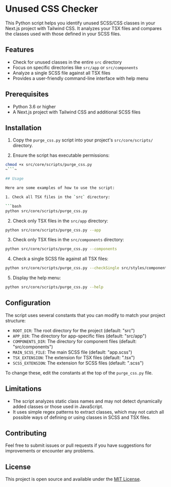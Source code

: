 # Unused CSS Checker

This Python script helps you identify unused SCSS/CSS classes in your Next.js project with Tailwind CSS. It analyzes your TSX files and compares the classes used with those defined in your SCSS files.

## Features

- Check for unused classes in the entire `src` directory
- Focus on specific directories like `src/app` or `src/components`
- Analyze a single SCSS file against all TSX files
- Provides a user-friendly command-line interface with help menu

## Prerequisites

- Python 3.6 or higher
- A Next.js project with Tailwind CSS and additional SCSS files

## Installation

1. Copy the `purge_css.py` script into your project's `src/core/scripts/` directory.

2. Ensure the script has executable permissions:

```bash
chmod +x src/core/scripts/purge_css.py
~```~

## Usage

Here are some examples of how to use the script:

1. Check all TSX files in the `src` directory:

```bash
python src/core/scripts/purge_css.py
```

2. Check only TSX files in the `src/app` directory:

```bash
python src/core/scripts/purge_css.py --app
```

3. Check only TSX files in the `src/components` directory:

```bash
python src/core/scripts/purge_css.py --components
```

4. Check a single SCSS file against all TSX files:

```bash
python src/core/scripts/purge_css.py --checkSingle src/styles/components/a-big-component.scss
```

5. Display the help menu:

```bash
python src/core/scripts/purge_css.py --help
```

## Configuration

The script uses several constants that you can modify to match your project structure:

- `ROOT_DIR`: The root directory for the project (default: "src")
- `APP_DIR`: The directory for app-specific files (default: "src/app")
- `COMPONENTS_DIR`: The directory for component files (default: "src/components")
- `MAIN_SCSS_FILE`: The main SCSS file (default: "app.scss")
- `TSX_EXTENSION`: The extension for TSX files (default: ".tsx")
- `SCSS_EXTENSION`: The extension for SCSS files (default: ".scss")

To change these, edit the constants at the top of the `purge_css.py` file.

## Limitations

- The script analyzes static class names and may not detect dynamically added classes or those used in JavaScript.
- It uses simple regex patterns to extract classes, which may not catch all possible ways of defining or using classes in SCSS and TSX files.

## Contributing

Feel free to submit issues or pull requests if you have suggestions for improvements or encounter any problems.

## License

This project is open source and available under the [MIT License](LICENSE).
